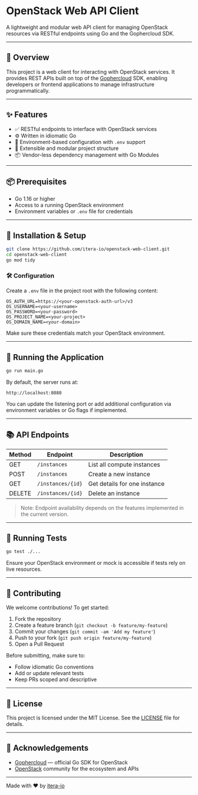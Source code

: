 
# OpenStack Web API Client

A lightweight and modular web API client for managing OpenStack resources via RESTful endpoints using Go and the Gophercloud SDK.

---

## 🧭 Overview

This project is a web client for interacting with OpenStack services. It provides REST APIs built on top of the [Gophercloud](https://github.com/gophercloud/gophercloud) SDK, enabling developers or frontend applications to manage infrastructure programmatically.

---

## ✨ Features

- ✅ RESTful endpoints to interface with OpenStack services  
- ⚙️ Written in idiomatic Go  
- 🔐 Environment-based configuration with `.env` support  
- 🧩 Extensible and modular project structure  
- 📦 Vendor-less dependency management with Go Modules  

---

## 📦 Prerequisites

- Go 1.16 or higher  
- Access to a running OpenStack environment  
- Environment variables or `.env` file for credentials  

---

## 🔧 Installation & Setup

```bash
git clone https://github.com/itera-io/openstack-web-client.git
cd openstack-web-client
go mod tidy
```

### 🛠️ Configuration

Create a `.env` file in the project root with the following content:

```env
OS_AUTH_URL=https://<your-openstack-auth-url>/v3
OS_USERNAME=<your-username>
OS_PASSWORD=<your-password>
OS_PROJECT_NAME=<your-project>
OS_DOMAIN_NAME=<your-domain>
```

Make sure these credentials match your OpenStack environment.

---

## 🚀 Running the Application

```bash
go run main.go
```

By default, the server runs at:

```
http://localhost:8080
```

You can update the listening port or add additional configuration via environment variables or Go flags if implemented.

---

## 📚 API Endpoints

| Method | Endpoint           | Description                  |
|--------|--------------------|------------------------------|
| GET    | `/instances`       | List all compute instances   |
| POST   | `/instances`       | Create a new instance        |
| GET    | `/instances/{id}`  | Get details for one instance |
| DELETE | `/instances/{id}`  | Delete an instance           |

> Note: Endpoint availability depends on the features implemented in the current version.

---

## 🧪 Running Tests

```bash
go test ./...
```

Ensure your OpenStack environment or mock is accessible if tests rely on live resources.

---

## 🤝 Contributing

We welcome contributions! To get started:

1. Fork the repository  
2. Create a feature branch (`git checkout -b feature/my-feature`)  
3. Commit your changes (`git commit -am 'Add my feature'`)  
4. Push to your fork (`git push origin feature/my-feature`)  
5. Open a Pull Request  

Before submitting, make sure to:

- Follow idiomatic Go conventions  
- Add or update relevant tests  
- Keep PRs scoped and descriptive  

---

## 📄 License

This project is licensed under the MIT License. See the [LICENSE](LICENSE) file for details.

---

## 🙌 Acknowledgements

- [Gophercloud](https://github.com/gophercloud/gophercloud) — official Go SDK for OpenStack  
- [OpenStack](https://www.openstack.org/) community for the ecosystem and APIs  

---

Made with ❤️ by [itera-io](https://github.com/itera-io)
